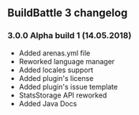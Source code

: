 ## BuildBattle 3 changelog

### 3.0.0 Alpha build 1 (14.05.2018)
* Added arenas.yml file
* Reworked language manager
* Added locales support
* Added plugin's license
* Added plugin's issue template
* StatsStorage API reworked
* Added Java Docs